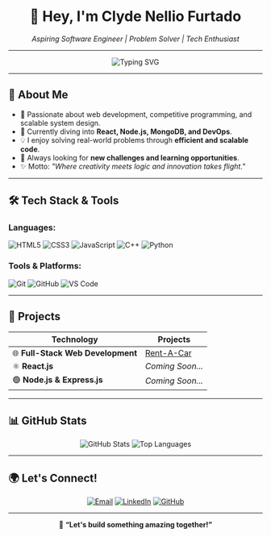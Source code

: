 # <!-- Clyde Nellio Furtado' GitHub Profile -->
<h1 align="center">🚀 Hey, I'm Clyde Nellio Furtado</h1>

<p align="center">
  <em>Aspiring Software Engineer | Problem Solver | Tech Enthusiast</em>
</p>

---

<p align="center">
  <img src="https://readme-typing-svg.herokuapp.com?font=Fira+Code&size=22&pause=1000&color=1A89FF&center=true&vCenter=true&width=500&lines=Software+Developer+%7C+Web+Dev+%7C+DSA;Passionate+about+Coding+and+Innovation;Building+scalable+and+efficient+systems" alt="Typing SVG" />
</p>

---

## 📌 About Me  

- 🎯 Passionate about web development, competitive programming, and scalable system design.
- 🌱 Currently diving into **React, Node.js, MongoDB, and DevOps**.
- 💡 I enjoy solving real-world problems through **efficient and scalable code**.
- 🚀 Always looking for **new challenges and learning opportunities**.
- ✨ Motto: *"Where creativity meets logic and innovation takes flight."*

---

## 🛠️ Tech Stack & Tools  

### **Languages:**  
![HTML5](https://img.shields.io/badge/HTML5-E34F26?style=for-the-badge&logo=html5&logoColor=white)
![CSS3](https://img.shields.io/badge/CSS3-1572B6?style=for-the-badge&logo=css3&logoColor=white)
![JavaScript](https://img.shields.io/badge/JavaScript-F7DF1E?style=for-the-badge&logo=javascript&logoColor=black)
![C++](https://img.shields.io/badge/C%2B%2B-00599C?style=for-the-badge&logo=c%2B%2B&logoColor=white)
![Python](https://img.shields.io/badge/Python-3776AB?style=for-the-badge&logo=python&logoColor=white)

### **Tools & Platforms:**  
![Git](https://img.shields.io/badge/Git-F05032?style=for-the-badge&logo=git&logoColor=white)
![GitHub](https://img.shields.io/badge/GitHub-181717?style=for-the-badge&logo=github&logoColor=white)
![VS Code](https://img.shields.io/badge/VS%20Code-007ACC?style=for-the-badge&logo=visual-studio-code&logoColor=white)

---

## 🚀 Projects

| Technology | Projects |
|------------|---------|
| 🌐 **Full-Stack Web Development** | [Rent-A-Car](https://github.com/clydef09/rent-a-car) |
| ⚛️ **React.js** | *Coming Soon...* |
| 🟢 **Node.js & Express.js** | *Coming Soon...* |

---

## 📊 GitHub Stats  

<p align="center">
  <img src="https://github-readme-stats.vercel.app/api?username=clydef09&show_icons=true&theme=radical" alt="GitHub Stats" />
  <img src="https://github-readme-stats.vercel.app/api/top-langs/?username=clydef09&layout=compact&theme=radical" alt="Top Languages" />
</p>

---

## 🌍 Let's Connect!  

<p align="center">
  <a href="mailto:clydenellio3@gmail.com"><img src="https://img.shields.io/badge/Email-D14836?style=for-the-badge&logo=gmail&logoColor=white" alt="Email" /></a>
  <a href="https://www.linkedin.com/in/clyde-nellio-furtado"><img src="https://img.shields.io/badge/LinkedIn-0A66C2?style=for-the-badge&logo=linkedin&logoColor=white" alt="LinkedIn" /></a>
  <a href="https://github.com/clydef09"><img src="https://img.shields.io/badge/GitHub-181717?style=for-the-badge&logo=github&logoColor=white" alt="GitHub" /></a>
</p>

---

<p align="center">
  🚀 <strong>“Let's build something amazing together!”</strong>
</p>
